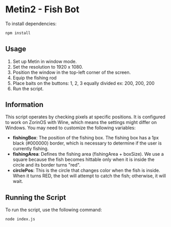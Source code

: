# Metin2 - Fish Bot

To install dependencies:
```bash
npm install
```
## Usage

1. Set up Metin in window mode.
2. Set the resolution to 1920 x 1080.
3. Position the window in the top-left corner of the screen.
4. Equip the fishing rod
5. Place baits on the buttons: 1, 2, 3 equally divided ex: 200, 200, 200
4. Run the script.

## Information

This script operates by checking pixels at specific positions. It is configured to work on ZorinOS with Wine, which means the settings might differ on Windows. You may need to customize the following variables:

- **fishingBox**: The position of the fishing box. The fishing box has a 1px black (#000000) border, which is necessary to determine if the user is currently fishing.
- **fishingArea**: Defines the fishing area (fishingArea + boxSize). We use a square because the fish becomes hittable only when it is inside the circle and its border turns "red".
- **circlePos**: This is the circle that changes color when the fish is inside. When it turns RED, the bot will attempt to catch the fish; otherwise, it will wait.

## Running the Script

To run the script, use the following command:

```bash
node index.js
```
